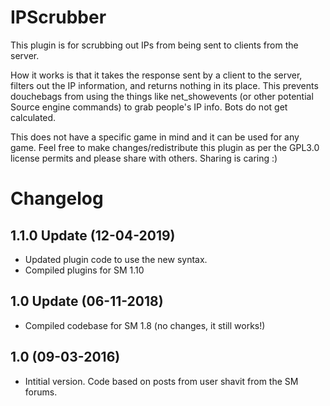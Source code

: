 # IPScrubber
This plugin is for scrubbing out IPs from being sent to clients from the server.

How it works is that it takes the response sent by a client to the server, filters out the IP information, and returns nothing in its place. This prevents douchebags from using the things like net_showevents (or other potential Source engine commands) to grab people's IP info. Bots do not get calculated.

This does not have a specific game in mind and it can be used for any game. Feel free to make changes/redistribute this plugin as per the GPL3.0 license permits and please share with others. Sharing is caring :)

# Changelog
1.1.0 Update (12-04-2019)
------------------------------------
- Updated plugin code to use the new syntax.
- Compiled plugins for SM 1.10


1.0 Update (06-11-2018)
------------------------------------
- Compiled codebase for SM 1.8 (no changes, it still works!)


1.0 (09-03-2016)
------------------------------------
- Intitial version. Code based on posts from user shavit from the SM forums.